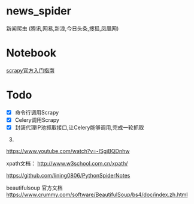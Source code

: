 # news_spider
新闻爬虫 (腾讯,网易,新浪,今日头条,搜狐,凤凰网)


# Notebook
[scrapy官方入门指南](http://scrapy-chs.readthedocs.io/zh_CN/latest/intro/tutorial.html)

# Todo 
- [x] 命令行调用Scrapy
- [x] Celery调用Scrapy
- [x] 封装代理IP池抓取接口,让Celery能够调用,完成一轮抓取

3.
https://www.youtube.com/watch?v=-ISgjBQDnhw

xpath文档： http://www.w3school.com.cn/xpath/

https://github.com/lining0806/PythonSpiderNotes

beautifulsoup 官方文档 https://www.crummy.com/software/BeautifulSoup/bs4/doc/index.zh.html

